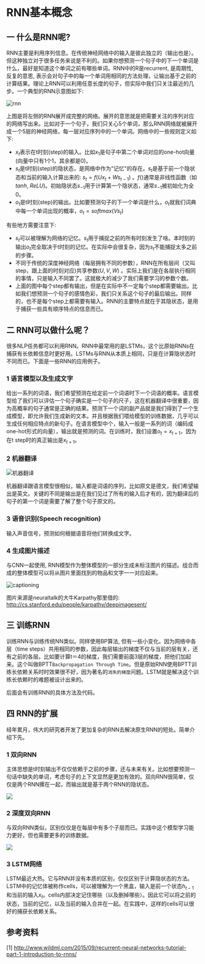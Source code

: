 # RNN基本概念

## 一 什么是RNN呢?

RNN主要是利用序列信息。在传统神经网络中的输入是彼此独立的（输出也是）。但这种独立对于很多任务来说是不利的。如果你想预测一个句子中的下一个单词是什么，最好是知道这个单词之前有哪些单词。RNN中的R是recurrent, 是周期性, 反复的意思, 表示会对句子中的每一个单词用相同的方法处理，让输出基于之前的计算结果。理论上RNN可以利用任意长度的句子，但实际中我们只关注最近的几步。一个典型的RNN示意图如下:

![rnn](images/rnn.jpg)

<!-- more -->

上图是将左侧的RNN展开成完整的网络。展开的意思就是把需要关注的序列对应的网络写出来。比如对于一个句子，我们只关心5个单词，那么RNN网络就被展开成一个5层的神经网络，每一层对应序列中的一个单词。网络中的一些规则定义如下:

* $x_t$表示在t时刻(step)的输入。比如$x_1$是句子中第二个单词对应的one-hot向量(向量中只有1个1，其余都是0)。
* $s_t$是t时刻(step)的隐状态，是网络中作为"记忆"的存在。$s_t$是基于前一个隐状态和当前的输入计算出来的: $s_t=f(Ux_t+W{s_{t-1}})$ 。$f()$通常是非线性函数（如$tanh$, $ReLU$)。初始隐状态$s_{-1}$用于计算第一个隐状态，通常$s_{-1}$被初始化为全0。
* $o_t$是t时刻(step)的输出。比如要预测句子的下一个单词是什么，$o_t$就我们词典中每一个单词出现的概率，$o_t=softmax(Vs_t)$

有些地方需要注意下:

* $s_t$可以被理解为网络的记忆。$s_t$用于捕捉之前的所有时刻发生了啥。本时刻的输出$o_t$完全取决于t时刻的记忆。在实际中会很复杂，因为$s_t$不能捕捉太多之前的步骤。
* 不同于传统的深度神经网络（每层拥有不同的参数），RNN在所有层间（又叫step，跟上面的时刻对应)共享参数$(U, V, W)$ 。实际上我们是在各层执行相同的事情，只是输入不同罢了。这就极大的减少了我们需要学习的参数个数。
* 上面的图中每个step都有输出，但是在实际中不一定每个step都需要输出。比如我们想预测一个句子的感情色彩，我们只关系这个句子的最后输出。同样的，也不是每个step上都需要有输入。RNN的主要特点就在于其隐状态，是用于捕获一些具有顺序特点的信息而已。

## 二 RNN可以做什么呢？

很多NLP任务都可以利用RNN。RNN中最常用的是LSTMs，这个比原始RNNs在捕获有长依赖信息时更好用。LSTMs与RNN从本质上相同，只是在计算隐状态时不同而已。下面是一些RNN的应用例子。

### 1 语言模型以及生成文字

给出一系列的词语，我们希望预测在给定前一个词语时下一个词语的概率。语言模型给了我们可以评估一个句子确实是一个句子的尺子，这在机器翻译中很重要，因为高概率的句子通常是正确的结果。预测下一个词的副产品就是我们得到了一个生成模型，即允许我们生成新的文本。并且根据我们喂给模型的训练数据，几乎可以生成任何相应特点的新句子。在语言模型中个，输入一般是一系列的词（编码成one-hot形式的向量），输出就是预测的词。在训练时，我们设置$o_t=x_{t+1}$，因为在t step时的真正输出是$x_{t+1}$。

### 2 机器翻译

![机器翻译](images/language_translation.png)

机器翻译跟语言模型很相似，输入都是词语的序列，比如原文是德文，我们希望输出是英文。关键的不同是输出是在我们见过了所有的输入后才有的，因为翻译后的句子的第一个词是需要了解了整个句子原文的。

### 3 语音识别(Speech recognition)

输入声音信号，预测如何根据语音将他们转换成文字。

### 4 生成图片描述

与CNN一起使用, RNN模型作为整体模型的一部分生成未标注图片的描述。组合而成的整体模型可以将从图片里面找到的物品和文字一一对应起来。

![captioning](images/captioning.png)

图片来源是neuraltalk的大牛Karpathy那里借的:  
<http://cs.stanford.edu/people/karpathy/deepimagesent/>

## 三 训练RNN

训练RNN与训练传统NN类似。同样使用BP算法, 但有一些小变化。因为网络中各层（time steps）共用相同的参数，因此每层输出的梯度不仅与当前的层有关，还有之前的各层。比如要计算t＝4的梯度，我们需要前面3层的梯度，把他们加起来。这个叫做BPTT`Backpropagation Through Time`。但是原始RNN使用BPTT训练长依赖关系时时效果很不好，因为著名的`消失的梯度`问题。LSTM就是解决这个训练长依赖时的难题被设计出来的。

后面会有训练RNN的具体方法及代码。

## 四 RNN的扩展

经年累月，伟大的研究者开发了更加复杂的RNN去解决原生RNN的短处。简单介绍下先。

### 1 双向RNN

主体思想是t时刻输出不仅仅依赖于之前的步骤，还与未来有关。比如想要预测一句话中缺失的单词，考虑句子的上下文显然是更加有效的。双向RNN很简单，仅仅是两个RNN摞在一起，而输出就是基于两个RNN的隐状态。

![](images/bidirectional-rnn.png)

### 2 深度双向RNN

与双向RNN类似，区别仅仅是在每层中有多个子层而已。实践中这个模型学习能力更好，但也需要更多的训练数据。

![](images/deep_bi_rnn.png)

### 3 LSTM网络

LSTM最近大热。它与RNN并没有本质的区别，仅仅区别于计算隐状态的方法。LSTM中的记忆体被称作cells，可以被理解为一个黑盒，输入是前一个状态$h_{t-1}$和当前的输入$x_t$。cells内部决定记住哪些（以及删掉哪些）。因此它可以将之前的状态，当前的记忆，以及当前的输入合并在一起。在实践中，这样的cells可以很好的捕获长依赖关系。





## 参考资料

[1] <http://www.wildml.com/2015/09/recurrent-neural-networks-tutorial-part-1-introduction-to-rnns/>  
